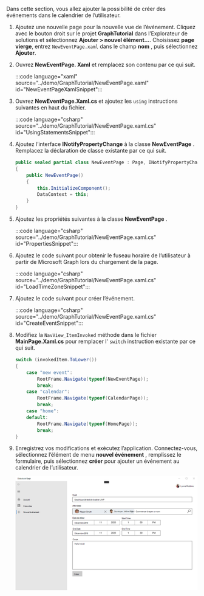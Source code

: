 <!-- markdownlint-disable MD002 MD041 -->

Dans cette section, vous allez ajouter la possibilité de créer des événements dans le calendrier de l’utilisateur.

1. Ajoutez une nouvelle page pour la nouvelle vue de l’événement. Cliquez avec le bouton droit sur le projet **GraphTutorial** dans l’Explorateur de solutions et sélectionnez **Ajouter > nouvel élément...**. Choisissez **page vierge**, entrez `NewEventPage.xaml` dans le champ **nom** , puis sélectionnez **Ajouter**.

1. Ouvrez **NewEventPage. Xaml** et remplacez son contenu par ce qui suit.

    :::code language="xaml" source="../demo/GraphTutorial/NewEventPage.xaml" id="NewEventPageXamlSnippet":::

1. Ouvrez **NewEventPage.Xaml.cs** et ajoutez les `using` instructions suivantes en haut du fichier.

    :::code language="csharp" source="../demo/GraphTutorial/NewEventPage.xaml.cs" id="UsingStatementsSnippet":::

1. Ajoutez l’interface **INotifyPropertyChange** à la classe **NewEventPage** . Remplacez la déclaration de classe existante par ce qui suit.

    ```csharp
    public sealed partial class NewEventPage : Page, INotifyPropertyChanged
    {
        public NewEventPage()
        {
            this.InitializeComponent();
            DataContext = this;
        }
    }
    ```

1. Ajoutez les propriétés suivantes à la classe **NewEventPage** .

    :::code language="csharp" source="../demo/GraphTutorial/NewEventPage.xaml.cs" id="PropertiesSnippet":::

1. Ajoutez le code suivant pour obtenir le fuseau horaire de l’utilisateur à partir de Microsoft Graph lors du chargement de la page.

    :::code language="csharp" source="../demo/GraphTutorial/NewEventPage.xaml.cs" id="LoadTimeZoneSnippet":::

1. Ajoutez le code suivant pour créer l’événement.

    :::code language="csharp" source="../demo/GraphTutorial/NewEventPage.xaml.cs" id="CreateEventSnippet":::

1. Modifiez la `NavView_ItemInvoked` méthode dans le fichier **MainPage.Xaml.cs** pour remplacer l' `switch` instruction existante par ce qui suit.

    ```csharp
    switch (invokedItem.ToLower())
    {
        case "new event":
            RootFrame.Navigate(typeof(NewEventPage));
            break;
        case "calendar":
            RootFrame.Navigate(typeof(CalendarPage));
            break;
        case "home":
        default:
            RootFrame.Navigate(typeof(HomePage));
            break;
    }
    ```

1. Enregistrez vos modifications et exécutez l’application. Connectez-vous, sélectionnez l’élément de menu **nouvel événement** , remplissez le formulaire, puis sélectionnez **créer** pour ajouter un événement au calendrier de l’utilisateur.

    ![Capture d’écran de la nouvelle page d’événement](images/create-event-01.png)
